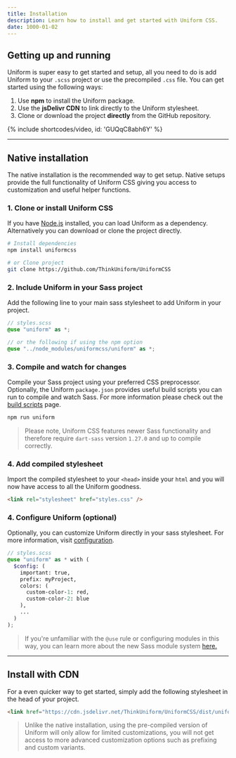 ```yaml
---
title: Installation
description: Learn how to install and get started with Uniform CSS.
date: 1000-01-02
---
```


## Getting up and running

Uniform is super easy to get started and setup, all you need to do is add Uniform to your `.scss` project or use the precompiled `.css` file. You can get started using the following ways:

1. Use **npm** to install the Uniform package.
2. Use the **jsDelivr CDN** to link directly to the Uniform stylesheet.
3. Clone or download the project **directly** from the GitHub repository.

{% include shortcodes/video, id: 'GUQqC8abh6Y' %}

---

## Native installation

The native installation is the recommended way to get setup. Native setups provide the full functionality of Uniform CSS giving you access to customization and useful helper functions.

### 1. Clone or install Uniform CSS

If you have <a class="hover.underline" href="https://nodejs.org/en/"  target="_black">Node.js</a> installed, you can load Uniform as a dependency. Alternatively you can download or clone the project directly.

```bash
# Install dependencies
npm install uniformcss

# or Clone project
git clone https://github.com/ThinkUniform/UniformCSS
```

### 2. Include Uniform in your Sass project

Add the following line to your main sass stylesheet to add Uniform in your project.

```scss
// styles.scss
@use "uniform" as *;

// or the following if using the npm option
@use "../node_modules/uniformcss/uniform" as *;
```

### 3. Compile and watch for changes

Compile your Sass project using your preferred CSS preprocessor. Optionally, the Uniform `package.json` provides useful build scripts you can run to compile and watch Sass. For more information please check out the [build scripts](/docs/build-scripts) page.

```bash
npm run uniform
```

> Please note, Uniform CSS features newer Sass functionality and therefore require `dart-sass` version `1.27.0` and up to compile correctly.

### 4. Add compiled stylesheet

Import the compiled stylesheet to your `<head>` inside your `html` and you will now have access to all the Uniform goodness.

```html
<link rel="stylesheet" href="styles.css" />
```

### 4. Configure Uniform (optional)

Optionally, you can customize Uniform directly in your sass stylesheet. For more information, visit [configuration](/docs/configuration).

```scss
// styles.scss
@use "uniform" as * with (
  $config: (
    important: true,
    prefix: myProject,
    colors: (
      custom-color-1: red,
      custom-color-2: blue
    ),
    ...
  )
);
```

> If you're unfamiliar with the `@use` rule or configuring modules in this way, you can learn more about the new Sass module system <a class="hover.underline" href="https://sass-lang.com/blog/the-module-system-is-launched" target="_black">here.</a>

---

## Install with CDN

For a even quicker way to get started, simply add the following stylesheet in the head of your project.

```html
<link href="https://cdn.jsdelivr.net/ThinkUniform/UniformCSS/dist/uniform.css" rel="stylesheet" />
```

> Unlike the native installation, using the pre-compiled version of Uniform will only allow for limited customizations, you will not get access to more advanced customization options such as prefixing and custom variants.
